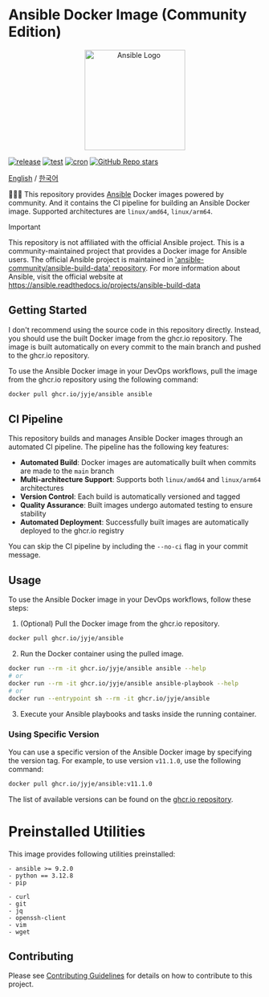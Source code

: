 # Ansible Docker Image (Community Edition)
<!-- center logo -->
<div style="text-align: center;">
  <img src="https://avatars.githubusercontent.com/u/1507452"
       alt="Ansible Logo"
       style="display: inline-block; height: 200px;">
</div>

[![release](https://github.com/jyje/ansible/actions/workflows/ci-main.yaml/badge.svg?branch=main)](https://github.com/jyje/ansible/actions/workflows/ci-main.yaml)
[![test](https://github.com/jyje/ansible/actions/workflows/ci-develop.yaml/badge.svg?branch=develop)](https://github.com/jyje/ansible/actions/workflows/ci-develop.yaml)
[![cron](https://github.com/jyje/ansible/actions/workflows/cron-fetch-pip.yaml/badge.svg)](https://github.com/jyje/ansible/actions/workflows/cron-fetch-pip.yaml)
[![GitHub Repo stars](https://img.shields.io/github/stars/jyje/ansible)](https://github.com/jyje/ansible)

[English](readme.md) / [한국어](readme-ko.md)

🧑🏼‍🔧 This repository provides [Ansible](https://github.com/ansible/ansible) Docker images powered by community. And it contains the CI pipeline for building an Ansible Docker image. Supported architectures are `linux/amd64`, `linux/arm64`.

> [!IMPORTANT]
> This repository is not affiliated with the official Ansible project. This is a community-maintained project that provides a Docker image for Ansible users. The official Ansible project is maintained in ['ansible-community/ansible-build-data' repository](https://github.com/ansible-community/ansible-build-data). For more information about Ansible, visit the official website at https://ansible.readthedocs.io/projects/ansible-build-data

## Getting Started

I don't recommend using the source code in this repository directly. Instead, you should use the built Docker image from the ghcr.io repository. The image is built automatically on every commit to the main branch and pushed to the ghcr.io repository.

To use the Ansible Docker image in your DevOps workflows, pull the image from the ghcr.io repository using the following command:

```bash
docker pull ghcr.io/jyje/ansible ansible
```

## CI Pipeline

This repository builds and manages Ansible Docker images through an automated CI pipeline. The pipeline has the following key features:

- **Automated Build**: Docker images are automatically built when commits are made to the `main` branch
- **Multi-architecture Support**: Supports both `linux/amd64` and `linux/arm64` architectures
- **Version Control**: Each build is automatically versioned and tagged
- **Quality Assurance**: Built images undergo automated testing to ensure stability
- **Automated Deployment**: Successfully built images are automatically deployed to the ghcr.io registry

You can skip the CI pipeline by including the `--no-ci` flag in your commit message.

## Usage

To use the Ansible Docker image in your DevOps workflows, follow these steps:

1. (Optional) Pull the Docker image from the ghcr.io repository.

```bash
docker pull ghcr.io/jyje/ansible
```

2. Run the Docker container using the pulled image.

```bash
docker run --rm -it ghcr.io/jyje/ansible ansible --help
# or
docker run --rm -it ghcr.io/jyje/ansible ansible-playbook --help
# or
docker run --entrypoint sh --rm -it ghcr.io/jyje/ansible
```

3. Execute your Ansible playbooks and tasks inside the running container.

### Using Specific Version

You can use a specific version of the Ansible Docker image by specifying the version tag. For example, to use version `v11.1.0`, use the following command:

```bash
docker pull ghcr.io/jyje/ansible:v11.1.0
```

The list of available versions can be found on the [ghcr.io repository](https://github.com/jyje/ansible/pkgs/container/ansible).


# Preinstalled Utilities
This image provides following utilities preinstalled:
```
- ansible >= 9.2.0
- python == 3.12.8
- pip

- curl
- git
- jq
- openssh-client
- vim
- wget
```

## Contributing

Please see [Contributing Guidelines](contributing.md) for details on how to contribute to this project.
